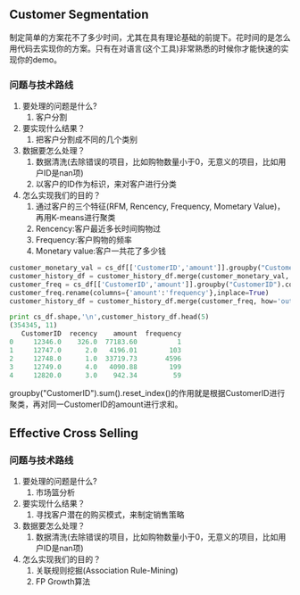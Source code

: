 ## Customer Segmentation

制定简单的方案花不了多少时间，尤其在具有理论基础的前提下。花时间的是怎么用代码去实现你的方案。只有在对语言\(这个工具\)非常熟悉的时候你才能快速的实现你的demo。

### 问题与技术路线

1. 要处理的问题是什么?
   1. 客户分割
2. 要实现什么结果？
   1. 把客户分割成不同的几个类别
3. 数据要怎么处理？
   1. 数据清洗\(去除错误的项目，比如购物数量小于0，无意义的项目，比如用户ID是nan项\)
   2. 以客户的ID作为标识，来对客户进行分类
4. 怎么实现我们的目的？
   1. 通过客户的三个特征\(RFM, Rencency, Frequency, Mometary Value\)，再用K-means进行聚类
   2. Rencency:客户最近多长时间购物过
   3. Frequency:客户购物的频率
   4. Monetary value:客户一共花了多少钱

```py
customer_monetary_val = cs_df[['CustomerID','amount']].groupby("CustomerID").sum().reset_index()
customer_history_df = customer_history_df.merge(customer_monetary_val, how='outer')
customer_freq = cs_df[['CustomerID','amount']].groupby("CustomerID").count().reset_index()
customer_freq.rename(columns={'amount':'frequency'},inplace=True)
customer_history_df = customer_history_df.merge(customer_freq, how='outer')

print cs_df.shape,'\n',customer_history_df.head(5)
(354345, 11) 
   CustomerID  recency    amount  frequency
0     12346.0    326.0  77183.60          1
1     12747.0      2.0   4196.01        103
2     12748.0      1.0  33719.73       4596
3     12749.0      4.0   4090.88        199
4     12820.0      3.0    942.34         59

```
groupby("CustomerID").sum().reset_index()的作用就是根据CustomerID进行聚类，再对同一CustomerID的amount进行求和。
## 

## Effective Cross Selling

### 问题与技术路线

1. 要处理的问题是什么?
   1. 市场篮分析
2. 要实现什么结果？
   1. 寻找客户潜在的购买模式，来制定销售策略
3. 数据要怎么处理？
   1. 数据清洗\(去除错误的项目，比如购物数量小于0，无意义的项目，比如用户ID是nan项\)
4. 怎么实现我们的目的？
   1. 关联规则挖掘\(Association Rule-Mining\)
   2. FP Growth算法



